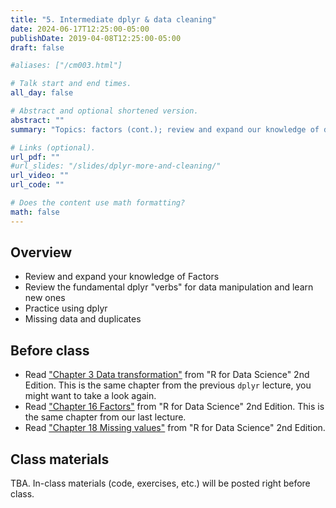 ```yaml
---
title: "5. Intermediate dplyr & data cleaning"
date: 2024-06-17T12:25:00-05:00
publishDate: 2019-04-08T12:25:00-05:00
draft: false

#aliases: ["/cm003.html"]

# Talk start and end times.
all_day: false

# Abstract and optional shortened version.
abstract: ""
summary: "Topics: factors (cont.); review and expand our knowledge of dplyr verbs; missing data and duplicates."

# Links (optional).
url_pdf: ""
#url_slides: "/slides/dplyr-more-and-cleaning/"
url_video: ""
url_code: ""

# Does the content use math formatting?
math: false
---
```




## Overview

* Review and expand your knowledge of Factors
* Review the fundamental dplyr "verbs" for data manipulation and learn new ones
* Practice using dplyr 
* Missing data and duplicates


## Before class

* Read ["Chapter 3 Data transformation"](https://r4ds.hadley.nz/data-transform) from "R for Data Science" 2nd Edition. This is the same chapter from the previous `dplyr` lecture, you might want to take a look again.
* Read ["Chapter 16 Factors"](https://r4ds.hadley.nz/factors) from "R for Data Science" 2nd Edition. This is the same chapter from our last lecture.
* Read ["Chapter 18 Missing values"](https://r4ds.hadley.nz/missing-values.html) from "R for Data Science" 2nd Edition.



## Class materials

TBA. In-class materials (code, exercises, etc.) will be posted right before class.

<!--
* Run the code below in your console to download today’s materials: `usethis::use_course("css-materials/")`
-->
